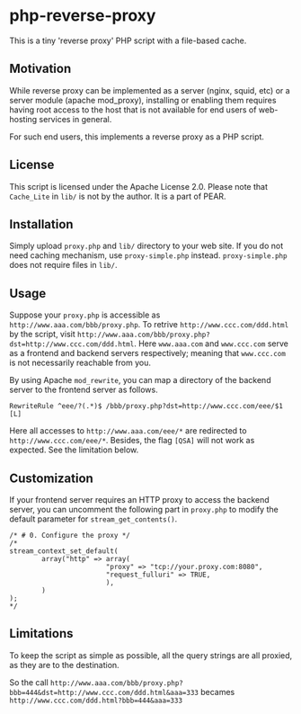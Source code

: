 php-reverse-proxy
=================

This is a tiny 'reverse proxy' PHP script with a file-based cache.


Motivation
----------

While reverse proxy can be implemented as a server (nginx, squid, etc) or a server module (apache mod_proxy), installing or enabling them requires having root access to the host that is not available for end users of web-hosting services in general.

For such end users, this implements a reverse proxy as a PHP script.


License
-------

This script is licensed under the Apache License 2.0. Please note that `Cache_Lite` in `lib/` is not by the author. It is a part of PEAR.


Installation
------------

Simply upload `proxy.php` and `lib/` directory to your web site. If you do not need caching mechanism, use `proxy-simple.php` instead. `proxy-simple.php` does not require files in `lib/`.


Usage
-----

Suppose your `proxy.php` is accessible as `http://www.aaa.com/bbb/proxy.php`. To retrive `http://www.ccc.com/ddd.html` by the script, visit `http://www.aaa.com/bbb/proxy.php?dst=http://www.ccc.com/ddd.html`. Here `www.aaa.com` and `www.ccc.com` serve as a frontend and backend servers respectively; meaning that `www.ccc.com` is not necessarily reachable from you.

By using Apache `mod_rewrite`, you can map a directory of the backend server to the frontend server as follows.
```/.htaccess
RewriteRule ^eee/?(.*)$ /bbb/proxy.php?dst=http://www.ccc.com/eee/$1 [L]
```
Here all accesses to `http://www.aaa.com/eee/*` are redirected to `http://www.ccc.com/eee/*`. Besides, the flag `[QSA]` will not work as expected. See the limitation below.


Customization
-------------

If your frontend server requires an HTTP proxy to access the backend server, you can uncomment the following part in `proxy.php` to modify the default parameter for `stream_get_contents()`.

```php:proxy.php
/* # 0. Configure the proxy */
/*
stream_context_set_default(
        array("http" => array(
                        "proxy" => "tcp://your.proxy.com:8080",
                        "request_fulluri" => TRUE,
                        ),
        )
);
*/
```

Limitations
-----------

To keep the script as simple as possible, all the query strings are all proxied, as they are to the destination.

So the call `http://www.aaa.com/bbb/proxy.php?bbb=444&dst=http://www.ccc.com/ddd.html&aaa=333` becames `http://www.ccc.com/ddd.html?bbb=444&aaa=333`

